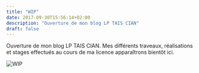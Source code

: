 ```yaml
---
title: "WIP"
date: 2017-09-30T15:56:14+02:00
description: "Ouverture de mon blog LP TAIS CIAN"
draft: false
---
```

Ouverture de mon blog LP TAIS CIAN.
Mes différents traveaux, réalisations et stages effectués au cours de ma licence apparaîtrons bientôt ici.

![WIP](wip.jpg)

